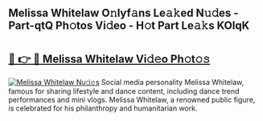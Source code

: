 ## Melissa Whitelaw O𝚗lyf𝚊ns Le𝚊𝚔ed N𝚞𝚍es - Part-qtQ Ph𝚘tos Vi𝚍eo - H𝚘t Part Le𝚊𝚔s KOlqK

# <h2><a href="http://hf91ep.feru.top/?c=Melissa+Whitelaw">🔗 👉 🔴 Melissa Whitelaw Vi𝚍𝚎o Ph𝚘t𝚘𝚜</a></h2>

[![Melissa Whitelaw Nu𝚍𝚎s](https://i.imgur.com/0TWrTi3.gif)](http://hf91ep.feru.top/?c=Melissa+Whitelaw)
Social media personality Melissa Whitelaw, famous for sharing lifestyle and dance content, including dance trend performances and mini vlogs. Melissa Whitelaw, a renowned public figure, is celebrated for his philanthropy and humanitarian work. 
